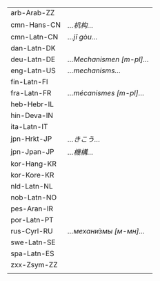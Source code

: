| | |
|-|-|
| arb-Arab-ZZ |  |
| cmn-Hans-CN | _…机构…_ |
| cmn-Latn-CN | _…jī gòu…_ |
| dan-Latn-DK |  |
| deu-Latn-DE | _…Mechanismen [m-pl]…_ |
| eng-Latn-US | _…mechanisms…_ |
| fin-Latn-FI |  |
| fra-Latn-FR | _…mécanismes [m-pl]…_ |
| heb-Hebr-IL |  |
| hin-Deva-IN |  |
| ita-Latn-IT |  |
| jpn-Hrkt-JP | _…きこう…_ |
| jpn-Jpan-JP | _…機構…_ |
| kor-Hang-KR |  |
| kor-Kore-KR |  |
| nld-Latn-NL |  |
| nob-Latn-NO |  |
| pes-Aran-IR |  |
| por-Latn-PT |  |
| rus-Cyrl-RU | _…механи́змы [м-мн]…_ |
| swe-Latn-SE |  |
| spa-Latn-ES |  |
| zxx-Zsym-ZZ |  |
|  |  |
